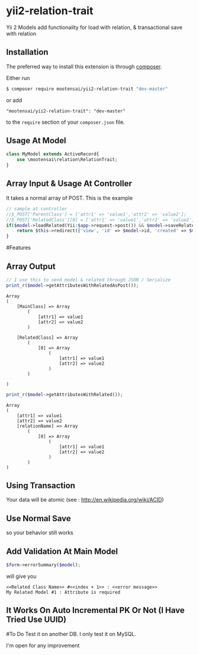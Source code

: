 # yii2-relation-trait
Yii 2 Models add functionality for load with relation, &amp; transactional save with relation

## Installation

The preferred way to install this extension is through [composer](http://getcomposer.org/download/).

Either run

```bash
$ composer require mootensai/yii2-relation-trait "dev-master"
```

or add

```
"mootensai/yii2-relation-trait": "dev-master"
```

to the `require` section of your `composer.json` file.


## Usage At Model
```php
class MyModel extends ActiveRecord{
    use \mootensai\relation\RelationTrait;
}
```

## Array Input & Usage At Controller
It takes a normal array of POST. This is the example

```php
// sample at controller
//$_POST['ParentClass'] = ['attr1' => 'value1','attr2' => 'value2'];
//$_POST['RelatedClass'][0] = ['attr1' => 'value1','attr2' => 'value2'];      
if($model->loadRelated(Yii:$app->request->post()) && $model->saveRelated()){
    return $this->redirect(['view', 'id' => $model->id, 'created' => $model->created]);
}
```

#Features

## Array Output  
```php
// I use this to send model & related through JSON / Serialize
print_r($model->getAttributesWithRelatedAsPost());
```

```
Array
(
    [MainClass] => Array
        (
            [attr1] => value1
            [attr2] => value2
        )

    [RelatedClass] => Array
        (
            [0] => Array
                (
                    [attr1] => value1
                    [attr2] => value2
                )
        )

)
```

```php
print_r($model->getAttributesWithRelated());
```

```
Array
(
    [attr1] => value1
    [attr2] => value2
    [relationName] => Array
        (
            [0] => Array
                (
                    [attr1] => value1
                    [attr2] => value2
                )
        )
)
```

## Using Transaction
Your data will be atomic
(see : http://en.wikipedia.org/wiki/ACID)

## Use Normal Save
so your behavior still works

## Add Validation At Main Model
```php
$form->errorSummary($model);
```
will give you
```
<<Related Class Name>> #<<index + 1>> : <<error message>>
My Related Model #1 : Attribute is required
```
## It Works On Auto Incremental PK Or Not (I Have Tried Use UUID)

#To Do
Test it on another DB. I only test it on MySQL.

I'm open for any improvement
